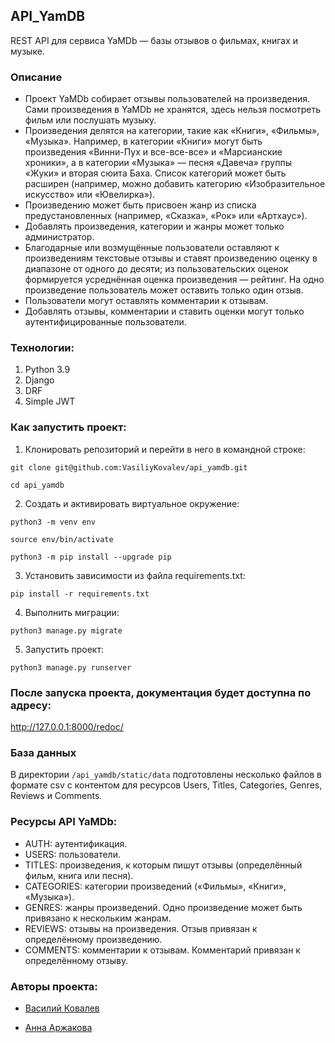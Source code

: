 ## API_YamDB
REST API для сервиса YaMDb — базы отзывов о фильмах, книгах и музыке.
### Описание
*  Проект YaMDb собирает отзывы пользователей на произведения. Сами произведения в YaMDb не хранятся, здесь нельзя посмотреть фильм или послушать музыку.
*  Произведения делятся на категории, такие как «Книги», «Фильмы», «Музыка». Например, в категории «Книги» могут быть произведения «Винни-Пух и все-все-все» и «Марсианские хроники», а в категории «Музыка» — песня «Давеча» группы «Жуки» и вторая сюита Баха. Список категорий может быть расширен (например, можно добавить категорию «Изобразительное искусство» или «Ювелирка»).
*  Произведению может быть присвоен жанр из списка предустановленных (например, «Сказка», «Рок» или «Артхаус»).
*  Добавлять произведения, категории и жанры может только администратор.
*  Благодарные или возмущённые пользователи оставляют к произведениям текстовые отзывы и ставят произведению оценку в диапазоне от одного до десяти; из пользовательских оценок формируется усреднённая оценка произведения — рейтинг. На одно произведение пользователь может оставить только один отзыв.
*  Пользователи могут оставлять комментарии к отзывам.
*  Добавлять отзывы, комментарии и ставить оценки могут только аутентифицированные пользователи.
### Технологии:
1. Python 3.9
2. Django
3. DRF
4. Simple JWT
### Как запустить проект:
1. Клонировать репозиторий и перейти в него в командной строке:

```
git clone git@github.com:VasiliyKovalev/api_yamdb.git
```

```
cd api_yamdb
```

2. Создать и активировать виртуальное окружение:

```
python3 -m venv env
```

```
source env/bin/activate
```

```
python3 -m pip install --upgrade pip
```

3. Установить зависимости из файла requirements.txt:

```
pip install -r requirements.txt
```

4. Выполнить миграции:

```
python3 manage.py migrate
```

5. Запустить проект:

```
python3 manage.py runserver
```

### После запуска проекта, документация будет доступна по адресу:
http://127.0.0.1:8000/redoc/

### База данных
В директории ``` /api_yamdb/static/data ``` подготовлены несколько файлов в формате csv с контентом для ресурсов Users, Titles, Categories, Genres, Reviews и Comments.

### Ресурсы API YaMDb:
* AUTH: аутентификация.
* USERS: пользователи.
* TITLES: произведения, к которым пишут отзывы (определённый фильм, книга или песня).
* CATEGORIES: категории произведений («Фильмы», «Книги», «Музыка»).
* GENRES: жанры произведений. Одно произведение может быть привязано к нескольким жанрам.
* REVIEWS: отзывы на произведения. Отзыв привязан к определённому произведению.
* COMMENTS: комментарии к отзывам. Комментарий привязан к определённому отзыву.

### Авторы проекта:
*  [Василий Ковалев](https://github.com/VasiliyKovalev)

*  [Анна Аржакова](https://github.com/arzhakova)

